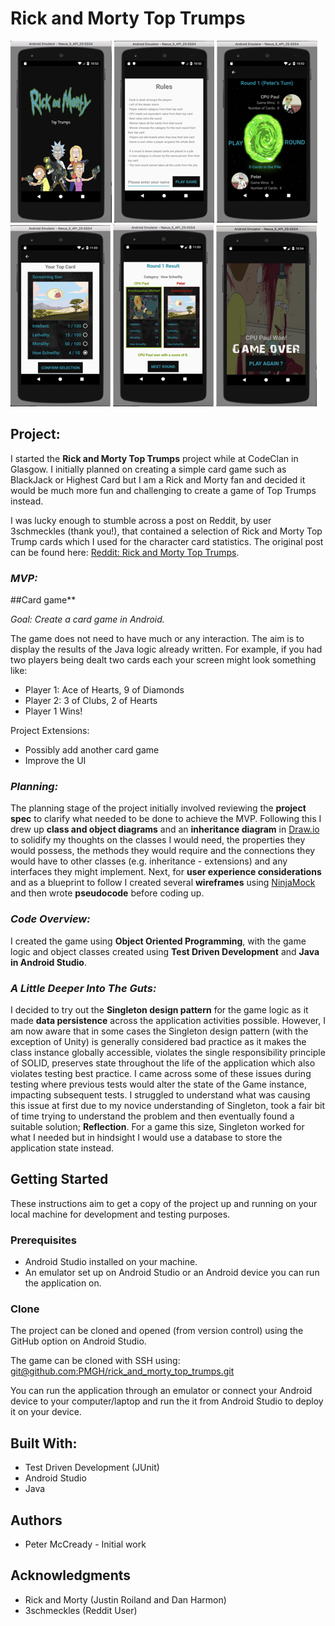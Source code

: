 # **Rick and Morty Top Trumps**    

![Image](/top_trumps_readme/images/r_m_splash.png)
![Image](/top_trumps_readme/images/r_m_rules.png)
![Image](/top_trumps_readme/images/r_m_main.png)
![Image](/top_trumps_readme/images/r_m_top_card.png)
![Image](/top_trumps_readme/images/r_m_result.png)
![Image](/top_trumps_readme/images/r_m_game_over.png)

## Project:    

I started the **Rick and Morty Top Trumps** project while at CodeClan in Glasgow. I initially planned on creating a simple card game such as BlackJack or Highest Card but I am a Rick and Morty fan and decided it would be much more fun and challenging to create a game of Top Trumps instead.    

I was lucky enough to stumble across a post on Reddit, by user 3schmeckles (thank you!), that contained a selection of Rick and Morty Top Trump cards which I used for the character card statistics. The original post can be found here: [Reddit: Rick and Morty Top Trumps](https://redd.it/3zl2l5).    

### *MVP:*    

##Card game**    

*Goal: Create a card game in Android.*

The game does not need to have much or any interaction. The aim is to display the results of the Java logic already written. For example, if you had two players being dealt two cards each your screen might look something like:    

  - Player 1: Ace of Hearts, 9 of Diamonds
  - Player 2: 3 of Clubs, 2 of Hearts
  - Player 1 Wins!

Project Extensions:    

  * Possibly add another card game
  * Improve the UI    

### *Planning:*    

The planning stage of the project initially involved reviewing the **project spec** to clarify what needed to be done to achieve the MVP. Following this I drew up **class and object diagrams** and an **inheritance diagram** in [Draw.io](https://www.draw.io/) to solidify my thoughts on the classes I would need, the properties they would possess, the methods they would require and the connections they would have to other classes (e.g. inheritance - extensions) and any interfaces they might implement. Next, for **user experience considerations** and as a blueprint to follow I created several **wireframes** using [NinjaMock](https://ninjamock.com/account/register) and then wrote **pseudocode** before coding up.    

### *Code Overview:*    

I created the game using **Object Oriented Programming**, with the game logic and object classes created using **Test Driven Development** and **Java in Android Studio**.    

### *A Little Deeper Into The Guts:*    
I decided to try out the **Singleton design pattern** for the game logic as it made **data persistence** across the application activities possible. However, I am now aware that in some cases the Singleton design pattern (with the exception of Unity) is generally considered bad practice as it makes the class instance globally accessible, violates the single responsibility principle of SOLID, preserves state throughout the life of the application which also violates testing best practice. I came across some of these issues during testing where previous tests would alter the state of the Game instance, impacting subsequent tests. I struggled to understand what was causing this issue at first due to my novice understanding of Singleton, took a fair bit of time trying to understand the problem and then eventually found a suitable solution; **Reflection**. For a game this size, Singleton worked for what I needed but in hindsight I would use a database to store the application state instead.      

## Getting Started    

These instructions aim to get a copy of the project up and running on your local machine for development and testing purposes.    

### Prerequisites    

* Android Studio installed on your machine.  
* An emulator set up on Android Studio or an Android device you can run the application on.    

### Clone    

The project can be cloned and opened (from version control) using the GitHub option on Android Studio.     

The game can be cloned with SSH using:  
[git@github.com:PMGH/rick_and_morty_top_trumps.git](git@github.com:PMGH/rick_and_morty_top_trumps.git)    

You can run the application through an emulator or connect your Android device to your computer/laptop and run the it from Android Studio to deploy it on your device.    

## Built With:  
* Test Driven Development (JUnit)  
* Android Studio  
* Java    


## Authors  
* Peter McCready - Initial work    

## Acknowledgments  
* Rick and Morty (Justin Roiland and Dan Harmon)  
* 3schmeckles (Reddit User)  
